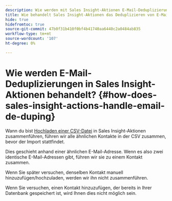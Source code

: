 ```yaml
---
description: Wie werden mit Sales Insight-Aktionen E-Mail-Deduplizierung behandelt - Marketo Docs - Produktdokumentation
title: Wie behandelt Sales Insight-Aktionen das Deduplizieren von E-Mails?
hide: true
hidefromtoc: true
source-git-commit: 47b0f31b410f0bf4b41740aa6440c2a0484ab835
workflow-type: tm+mt
source-wordcount: '107'
ht-degree: 0%

---
```


# Wie werden E-Mail-Deduplizierungen in Sales Insight-Aktionen behandelt? {#how-does-sales-insight-actions-handle-email-de-duping}

Wann du bist [Hochladen einer CSV-Datei](/help/marketo/product-docs/marketo-sales-insight/actions/people/managing-contacts/import-contacts-via-csv.md) in Sales Insight-Aktionen zusammenführen, führen wir alle ähnlichen Kontakte in der CSV zusammen, bevor der Import stattfindet.

Dies geschieht anhand einer ähnlichen E-Mail-Adresse. Wenn es also zwei identische E-Mail-Adressen gibt, führen wir sie zu einem Kontakt zusammen.

Wenn Sie später versuchen, denselben Kontakt manuell hinzuzufügen/hochzuladen, werden wir ihn nicht zusammenführen.

Wenn Sie versuchen, einen Kontakt hinzuzufügen, der bereits in Ihrer Datenbank gespeichert ist, wird Ihnen dies nicht möglich sein.
